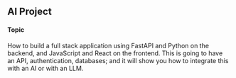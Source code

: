 ## AI Project 

#### Topic
How to build a full stack application using FastAPI and Python on the backend, and 
JavaScript and React on the frontend. This is going to have an API, authentication, databases; and it will show you how to integrate this with an AI or with an LLM.
